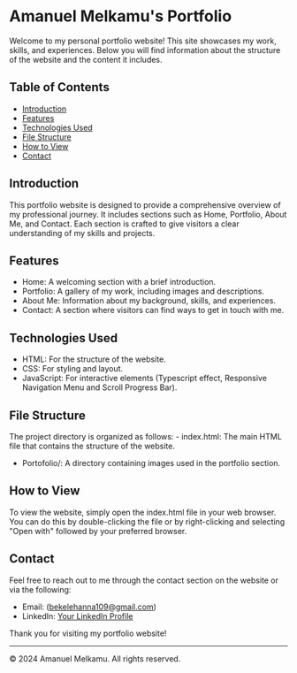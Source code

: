 # Amanuel Melkamu's Portfolio

Welcome to my personal portfolio website! This site showcases my work, skills, and experiences. Below you will find information about the structure of the website and the content it includes.

## Table of Contents

- [Introduction](#introduction)
- [Features](#features)
- [Technologies Used](#technologies-used)
- [File Structure](#file-structure)
- [How to View](#how-to-view)
- [Contact](#contact)

## Introduction

This portfolio website is designed to provide a comprehensive overview of my professional journey. It includes sections such as Home, Portfolio, About Me, and Contact. Each section is crafted to give visitors a clear understanding of my skills and projects.

## Features

- Home: A welcoming section with a brief introduction.
- Portfolio: A gallery of my work, including images and descriptions.
- About Me: Information about my background, skills, and experiences.
- Contact: A section where visitors can find ways to get in touch with me.

## Technologies Used

- HTML: For the structure of the website.
- CSS: For styling and layout.
- JavaScript: For interactive elements (Typescript effect, Responsive Navigation Menu and Scroll Progress Bar).

## File Structure

The project directory is organized as follows: - index.html: The main HTML file that contains the structure of the website.
- Portofolio/: A directory containing images used in the portfolio section.

## How to View

To view the website, simply open the index.html file in your web browser. You can do this by double-clicking the file or by right-clicking and selecting "Open with" followed by your preferred browser.

## Contact

Feel free to reach out to me through the contact section on the website or via the following:

- Email: (bekelehanna109@gmail.com)
- LinkedIn: [Your LinkedIn Profile](https://www.linkedin.com/in/amanuel-melkamu-194916334)

Thank you for visiting my portfolio website!

---

© 2024 Amanuel Melkamu. All rights reserved.
